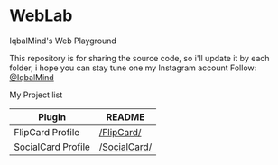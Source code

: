 # WebLab
IqbalMind's Web Playground

This repository is for sharing the source code, so i'll update it by each folder, i hope you can stay tune one my Instagram account
Follow: [@IqbalMind](https://instagram.com/iqbalmind)

My Project list

| Plugin | README |
| ------ | ------ |
| FlipCard Profile | [/FlipCard/](https://github.com/IqbalMind/WebLab/tree/main/FlipCard) |
| SocialCard Profile | [/SocialCard/](https://github.com/IqbalMind/WebLab/tree/main/SocialCard) |
